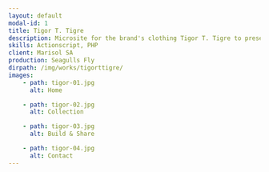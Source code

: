 ```yaml
---
layout: default
modal-id: 1
title: Tigor T. Tigre
description: Microsite for the brand's clothing Tigor T. Tigre to present their season collection.
skills: Actionscript, PHP
client: Marisol SA
production: Seagulls Fly
dirpath: /img/works/tigorttigre/
images:
    - path: tigor-01.jpg
      alt: Home

    - path: tigor-02.jpg
      alt: Collection

    - path: tigor-03.jpg
      alt: Build & Share

    - path: tigor-04.jpg
      alt: Contact
---
```

